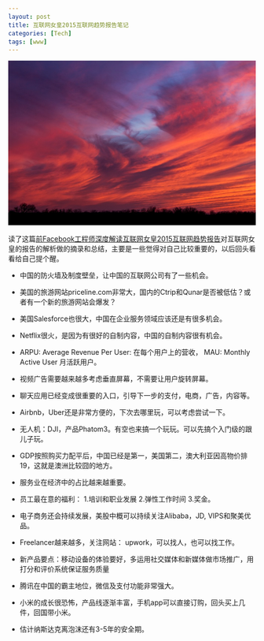 ```yaml
---
layout: post
title: 互联网女皇2015互联网趋势报告笔记
categories: [Tech]
tags: [www]
---
```

![](/images/Bing_628.JPG)

读了这篇[前Facebook工程师深度解读互联网女皇2015互联网趋势报告](http://wwww.huxiu.com/article/118440/1.html)对互联网女皇的报告的解析做的摘录和总结，主要是一些觉得对自己比较重要的，以后回头看看给自己提个醒。

* 中国的防火墙及制度壁垒，让中国的互联网公司有了一些机会。

* 美国的旅游网站priceline.com非常大，国内的Ctrip和Qunar是否被低估？或者有一个新的旅游网站会爆发？

* 美国Salesforce也很大，中国在企业服务领域应该还是有很多机会。

* Netflix很火，是因为有很好的自制内容，中国的自制内容很有机会。

* ARPU: Average Revenue Per User: 在每个用户上的营收， MAU: Monthly Active User 月活跃用户。

* 视频广告需要越来越多考虑垂直屏幕，不需要让用户旋转屏幕。

* 聊天应用已经变成很重要的入口，引导下一步的支付，电商，广告，内容等。

* Airbnb，Uber还是非常方便的，下次去哪里玩，可以考虑尝试一下。

* 无人机：DJI，产品Phatom3。有空也来搞一个玩玩。可以先搞个入门级的跟儿子玩。

* GDP按照购买力配平后，中国已经是第一，美国第二，澳大利亚因高物价排19，这就是澳洲比较囧的地方。

* 服务业在经济中的占比越来越重要。

* 员工最在意的福利： 1.培训和职业发展 2.弹性工作时间 3.奖金。

* 电子商务还会持续发展，美股中概可以持续关注Alibaba，JD, VIPS和聚美优品。

* Freelancer越来越多，关注网站： upwork，可以找人，也可以找工作。

* 新产品要点：移动设备的体验要好，多运用社交媒体和新媒体做市场推广，用打分和评价系统保证服务质量

* 腾讯在中国的霸主地位，微信及支付功能非常强大。

* 小米的成长很恐怖，产品线逐渐丰富，手机app可以直接订购，回头买上几件，回国带小米。

* 估计纳斯达克离泡沫还有3-5年的安全期。
